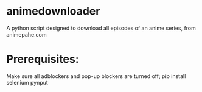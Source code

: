 # animedownloader
A python script designed to download all episodes of an anime series, from animepahe.com

# Prerequisites:

  Make sure all adblockers and pop-up blockers are turned off; 
  pip install selenium pynput
  
